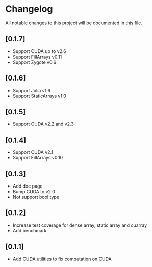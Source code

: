 # Changelog

All notable changes to this project will be documented in this file.

## [0.1.7]

- Support CUDA up to v2.6
- Support FillArrays v0.11
- Support Zygote v0.6

## [0.1.6]

- Support Julia v1.6
- Support StaticArrays v1.0

## [0.1.5]

- Support CUDA v2.2 and v2.3

## [0.1.4]

- Support CUDA v2.1
- Support FillArrays v0.10

## [0.1.3]

- Add doc page
- Bump CUDA to v2.0
- Not support bool type

## [0.1.2]

- Increase test coverage for dense array, static array and cuarray
- Add benchmark

## [0.1.1]

- Add CUDA utilities to fix computation on CUDA
